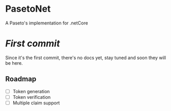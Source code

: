 ﻿# PasetoNet
A Paseto's implementation for .netCore

# *First commit*
Since it's the first commit, there's no docs yet, stay tuned and soon they will be here.

## Roadmap
- [ ] Token generation
- [ ] Token verification
- [ ] Multiple claim support
